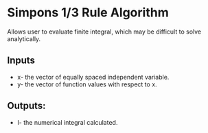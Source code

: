 # Simpons 1/3 Rule Algorithm
Allows user to evaluate finite integral, which may be difficult to solve analytically.
## Inputs
* x- the vector of equally spaced independent variable.
* y- the vector of function values with respect to x.
## Outputs:
 * I- the numerical integral calculated.
